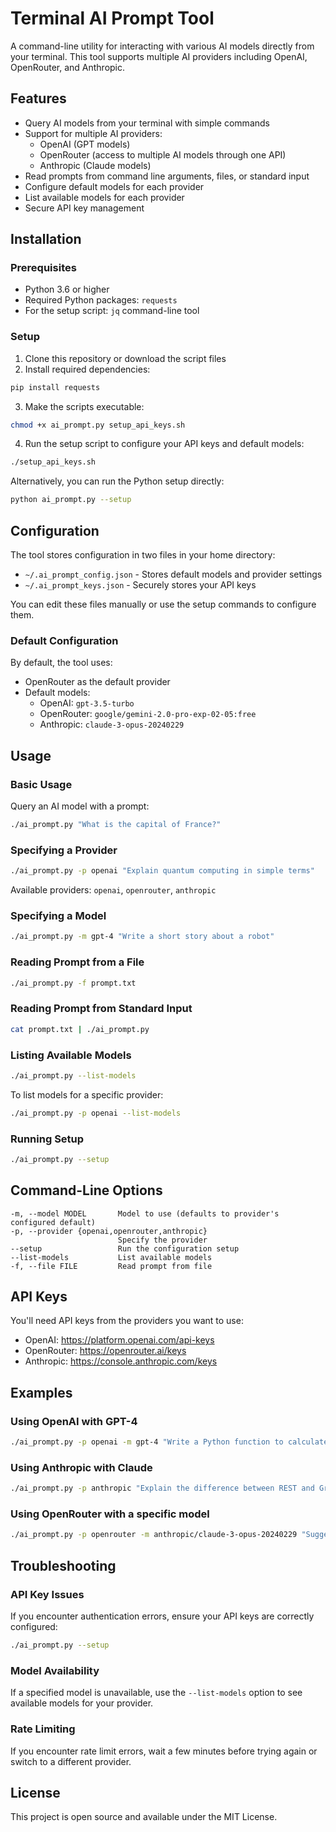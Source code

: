 # Terminal AI Prompt Tool

A command-line utility for interacting with various AI models directly from your terminal. This tool supports multiple AI providers including OpenAI, OpenRouter, and Anthropic.

## Features

- Query AI models from your terminal with simple commands
- Support for multiple AI providers:
  - OpenAI (GPT models)
  - OpenRouter (access to multiple AI models through one API)
  - Anthropic (Claude models)
- Read prompts from command line arguments, files, or standard input
- Configure default models for each provider
- List available models for each provider
- Secure API key management

## Installation

### Prerequisites

- Python 3.6 or higher
- Required Python packages: `requests`
- For the setup script: `jq` command-line tool

### Setup

1. Clone this repository or download the script files
2. Install required dependencies:

```bash
pip install requests
```

3. Make the scripts executable:

```bash
chmod +x ai_prompt.py setup_api_keys.sh
```

4. Run the setup script to configure your API keys and default models:

```bash
./setup_api_keys.sh
```

Alternatively, you can run the Python setup directly:

```bash
python ai_prompt.py --setup
```

## Configuration

The tool stores configuration in two files in your home directory:

- `~/.ai_prompt_config.json` - Stores default models and provider settings
- `~/.ai_prompt_keys.json` - Securely stores your API keys

You can edit these files manually or use the setup commands to configure them.

### Default Configuration

By default, the tool uses:
- OpenRouter as the default provider
- Default models:
  - OpenAI: `gpt-3.5-turbo`
  - OpenRouter: `google/gemini-2.0-pro-exp-02-05:free`
  - Anthropic: `claude-3-opus-20240229`

## Usage

### Basic Usage

Query an AI model with a prompt:

```bash
./ai_prompt.py "What is the capital of France?"
```

### Specifying a Provider

```bash
./ai_prompt.py -p openai "Explain quantum computing in simple terms"
```

Available providers: `openai`, `openrouter`, `anthropic`

### Specifying a Model

```bash
./ai_prompt.py -m gpt-4 "Write a short story about a robot"
```

### Reading Prompt from a File

```bash
./ai_prompt.py -f prompt.txt
```

### Reading Prompt from Standard Input

```bash
cat prompt.txt | ./ai_prompt.py
```

### Listing Available Models

```bash
./ai_prompt.py --list-models
```

To list models for a specific provider:

```bash
./ai_prompt.py -p openai --list-models
```

### Running Setup

```bash
./ai_prompt.py --setup
```

## Command-Line Options

```
-m, --model MODEL       Model to use (defaults to provider's configured default)
-p, --provider {openai,openrouter,anthropic}
                        Specify the provider
--setup                 Run the configuration setup
--list-models           List available models
-f, --file FILE         Read prompt from file
```

## API Keys

You'll need API keys from the providers you want to use:

- OpenAI: https://platform.openai.com/api-keys
- OpenRouter: https://openrouter.ai/keys
- Anthropic: https://console.anthropic.com/keys

## Examples

### Using OpenAI with GPT-4

```bash
./ai_prompt.py -p openai -m gpt-4 "Write a Python function to calculate Fibonacci numbers"
```

### Using Anthropic with Claude

```bash
./ai_prompt.py -p anthropic "Explain the difference between REST and GraphQL"
```

### Using OpenRouter with a specific model

```bash
./ai_prompt.py -p openrouter -m anthropic/claude-3-opus-20240229 "Suggest five book recommendations"
```

## Troubleshooting

### API Key Issues

If you encounter authentication errors, ensure your API keys are correctly configured:

```bash
./ai_prompt.py --setup
```

### Model Availability

If a specified model is unavailable, use the `--list-models` option to see available models for your provider.

### Rate Limiting

If you encounter rate limit errors, wait a few minutes before trying again or switch to a different provider.

## License

This project is open source and available under the MIT License.